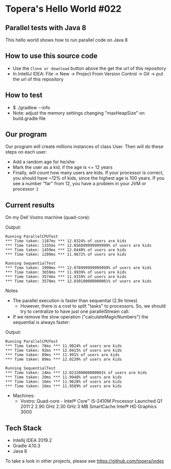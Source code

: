 # Topera's Hello World #022
## Parallel tests with Java 8
This hello world shows how to run parallel code on Java 8

## How to use this source code
* Use the `Clone or download` button above the get the url of this repository
* In IntelliJ IDEA: File → New → Project From Version Control → Git → put the url of this repository

## How to test
* $ ./gradlew --info
* Note: adjust the memory settings changing "maxHeapSize" on build.gradle file 

## Our program
Our program will create millions instances of class User.
Then will do these steps on each user:
* Add a random age for he/she
* Mark the user as a kid, if the age is <= 12 years
* Finally, will count how many users are kids. If your processor is correct, you should have ~12% of kids, since the highest age is 100 years.
If you see a number "far" from 12, you have a problem in your JVM or processor :)

## Current results
On my Dell Vostro machine (quad-core):

Output:

    Running ParallelCPUTest
    *** Time taken: 1187ms *** 12.0324% of users are kids
    *** Time taken: 1335ms *** 12.056899999999999% of users are kids
    *** Time taken: 1459ms *** 12.0448% of users are kids
    *** Time taken: 1209ms *** 11.9672% of users are kids

    Running SequentialTest
    *** Time taken: 3990ms *** 12.078999999999999% of users are kids
    *** Time taken: 3659ms *** 11.9939% of users are kids
    *** Time taken: 3574ms *** 11.9159% of users are kids
    *** Time taken: 3578ms *** 12.030100000000001% of users are kids

Notes
* The parallel execution is faster than sequential (2.9x times)
    * However, there is a cost to split "tasks" to processors. So, we should try to centralize to have just one parallelStream call.
* If we remove the slow operation ("calculateMagicNumbers") the sequential is always faster:

Output:

    Running ParallelCPUTest
    *** Time taken: 78ms *** 11.9824% of users are kids
    *** Time taken: 92ms *** 12.0415% of users are kids
    *** Time taken: 89ms *** 11.991% of users are kids
    *** Time taken: 89ms *** 12.0239% of users are kids

    Running SequentialTest
    *** Time taken: 24ms *** 12.023200000000001% of users are kids
    *** Time taken: 20ms *** 11.9948% of users are kids
    *** Time taken: 16ms *** 11.9628% of users are kids
    *** Time taken: 16ms *** 11.9509% of users are kids


* Machines:
    * Vostro: Quad-core - Intel® Core™ i5-2410M Processor Launched  Q1 2011 2 2.90 GHz  2.30 GHz  3 MB SmartCache Intel® HD Graphics 3000


## Tech Stack
* Intellij IDEA 2019.2
* Gradle 4.10.3
* Java 8

To take a look in other projects, please see https://github.com/topera/index



